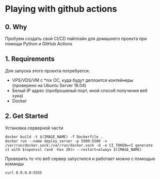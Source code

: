 # Playing with github actions
## 0. Why
Пробуем создать свой CI/CD пайплайн для домашнего проекта при помощи Python и GitHub Actions<br/>


## 1. Requirements
Для запуска этого проекта потребуется:
- VPS/VDS/VM с *nix ОС, куда будут деплоится контейнеры (проверено на Ubuntu Server 18.04)
- Белый IP адрес (проброшеный порт, иной способ получения веб хука)
- Docker
## 2. Get Started
Установка серверной части
```shell script
docker build -t $(IMAGE_NAME) -f Dockerfile .
docker run --name deploy_server -p 5500:5500 -v /var/run/docker.sock:/var/run/docker.sock -d -e CI_TOKEN=<I generate it with $(openssl rand -hex 20)> --restart=always $(IMAGE_NAME)
```

Проверить то что веб сервер запустился и работает можно с помощью команды
```shell script
curl 0.0.0.0:5555
```

